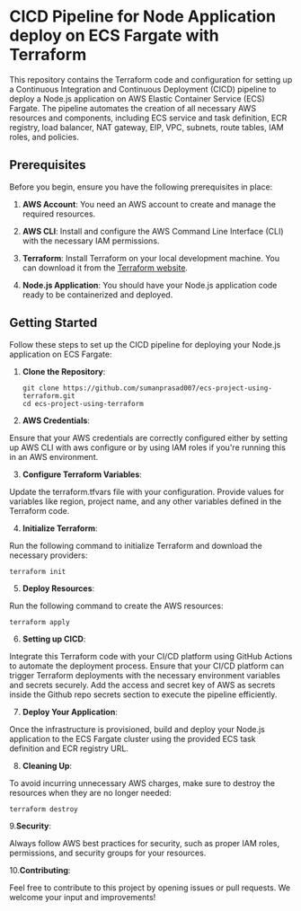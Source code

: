 # CICD Pipeline for Node Application deploy on ECS Fargate with Terraform

This repository contains the Terraform code and configuration for setting up a Continuous Integration and Continuous Deployment (CICD) pipeline to deploy a Node.js application on AWS Elastic Container Service (ECS) Fargate. The pipeline automates the creation of all necessary AWS resources and components, including ECS service and task definition, ECR registry, load balancer, NAT gateway, EIP, VPC, subnets, route tables, IAM roles, and policies.

## Prerequisites

Before you begin, ensure you have the following prerequisites in place:

1. **AWS Account**: You need an AWS account to create and manage the required resources.

2. **AWS CLI**: Install and configure the AWS Command Line Interface (CLI) with the necessary IAM permissions.

3. **Terraform**: Install Terraform on your local development machine. You can download it from the [Terraform website](https://www.terraform.io/downloads.html).

4. **Node.js Application**: You should have your Node.js application code ready to be containerized and deployed.

## Getting Started

Follow these steps to set up the CICD pipeline for deploying your Node.js application on ECS Fargate:

1. **Clone the Repository**:

   ```shell
   git clone https://github.com/sumanprasad007/ecs-project-using-terraform.git
   cd ecs-project-using-terraform
    ```

2. **AWS Credentials**:

Ensure that your AWS credentials are correctly configured either by setting up AWS CLI with aws configure or by using IAM roles if you're running this in an AWS environment.

3. **Configure Terraform Variables**:

Update the terraform.tfvars file with your configuration. Provide values for variables like region, project name, and any other variables defined in the Terraform code.

4. **Initialize Terraform**:

Run the following command to initialize Terraform and download the necessary providers:
```
terraform init
```

5. **Deploy Resources**:

Run the following command to create the AWS resources:

```
terraform apply
```

6. **Setting up CICD**:

Integrate this Terraform code with your CI/CD platform using GitHub Actions to automate the deployment process. Ensure that your CI/CD platform can trigger Terraform deployments with the necessary environment variables and secrets securely. Add the access and secret key of AWS as secrets inside the Github repo secrets section to execute the pipeline efficiently.

7. **Deploy Your Application**:

Once the infrastructure is provisioned, build and deploy your Node.js application to the ECS Fargate cluster using the provided ECS task definition and ECR registry URL.

8. **Cleaning Up**:

To avoid incurring unnecessary AWS charges, make sure to destroy the resources when they are no longer needed:

```
terraform destroy
```

9.**Security**:

Always follow AWS best practices for security, such as proper IAM roles, permissions, and security groups for your resources.

10.**Contributing**:

Feel free to contribute to this project by opening issues or pull requests. We welcome your input and improvements!

